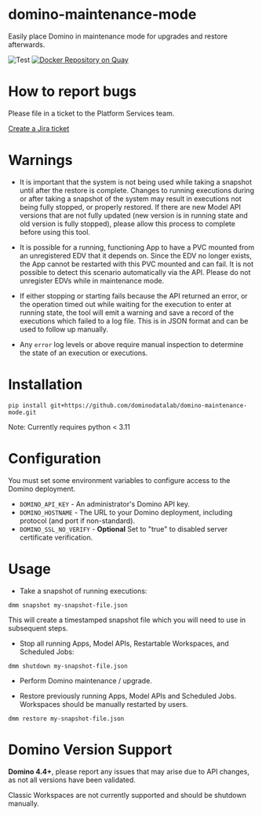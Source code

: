 # domino-maintenance-mode
Easily place Domino in maintenance mode for upgrades and restore afterwards.

![Test](https://github.com/dominodatalab/domino-maintenance-mode/actions/workflows/test.yaml/badge.svg)
[![Docker Repository on Quay](https://quay.io/repository/domino/dmm/status "Docker Repository on Quay")](https://quay.io/repository/domino/dmm)

# How to report bugs

Please file in a ticket to the Platform Services team.

[Create a Jira ticket](https://dominodatalab.atlassian.net/secure/CreateIssueDetails!init.jspa?pid=10103&issuetype=10004&customfield_12800=10800&customfield_12907=11003&customfield_12959=11118&versions=12744&fixVersions=12744&customfield_12952=12138&priority=4&summary=%5BMaintenance%20Mode%20Script%5D%20-%20)

# Warnings

* It is important that the system is not being used while taking a snapshot until after the restore is complete. Changes to running executions during or after taking a snapshot of the system may result in executions not being fully stopped, or properly restored. If there are new Model API versions that are not fully updated (new version is in running state and old version is fully stopped), please allow this process to complete before using this tool.

* It is possible for a running, functioning App to have a PVC mounted from an unregistered EDV that it depends on. Since the EDV no longer exists, the App cannot be restarted with this PVC mounted and can fail. It is not possible to detect this scenario automatically via the API. Please do not unregister EDVs while in maintenance mode.

* If either stopping or starting fails because the API returned an error, or the operation timed out while waiting for the execution to enter at running state, the tool will emit a warning and save a record of the executions which failed to a log file. This is in JSON format and can be used to follow up manually.

* Any `error` log levels or above require manual inspection to determine the state of an execution or executions.

# Installation

`pip install git+https://github.com/dominodatalab/domino-maintenance-mode.git`

Note: Currently requires python < 3.11

# Configuration

You must set some environment variables to configure access to the Domino deployment.

* `DOMINO_API_KEY` - An administrator's Domino API key.
* `DOMINO_HOSTNAME` - The URL to your Domino deployment, including protocol (and port if non-standard).
* `DOMINO_SSL_NO_VERIFY` - **Optional** Set to "true" to disabled server certificate verification.

# Usage

* Take a snapshot of running executions:

```
dmm snapshot my-snapshot-file.json
```

This will create a timestamped snapshot file which you will need to use in subsequent steps.

* Stop all running Apps, Model APIs, Restartable Workspaces, and Scheduled Jobs:

```
dmm shutdown my-snapshot-file.json
```

<!-- * [OPTIONAL] You may wait for Jobs and Image Builds to complete themselves. If you would like to manually shut them down:

**Depending on the fault-tolerance of the user code, data may be lost with this operation.**

```
dmm stop-jobs 
```

This will stop Jobs and sync file system changes. You can discard changes by providing the `--discard` argument. 

```
dmm stop-builds
```

This will stop Image Builds. These can be manually retried after the system is upgraded from the Environments UI.  -->

* Perform Domino maintenance / upgrade.

* Restore previously running Apps, Model APIs and Scheduled Jobs. Workspaces should be manually restarted by users. 

```
dmm restore my-snapshot-file.json
```

# Domino Version Support

**Domino 4.4+**, please report any issues that may arise due to API changes, as not all versions have been validated.

Classic Workspaces are not currently supported and should be shutdown manually. 
